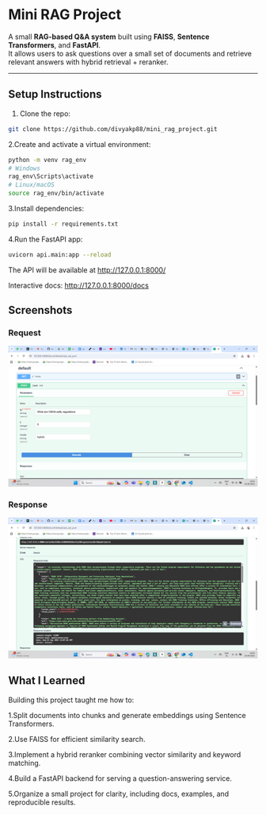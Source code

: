 # Mini RAG Project

A small **RAG-based Q&A system** built using **FAISS**, **Sentence Transformers**, and **FastAPI**.  
It allows users to ask questions over a small set of documents and retrieve relevant answers with hybrid retrieval + reranker.

---

## Setup Instructions

1. Clone the repo:  
```bash
git clone https://github.com/divyakp88/mini_rag_project.git
```

2.Create and activate a virtual environment:
```bash
python -m venv rag_env
# Windows
rag_env\Scripts\activate
# Linux/macOS
source rag_env/bin/activate
```
3.Install dependencies:
```bash
pip install -r requirements.txt
```
4.Run the FastAPI app:
```bash
uvicorn api.main:app --reload
```
The API will be available at http://127.0.0.1:8000/

Interactive docs: http://127.0.0.1:8000/docs

## Screenshots
###  Request  
![](screenshots/post_request.png)

### Response
![](screenshots/response.png)

## What I Learned

Building this project taught me how to:

1.Split documents into chunks and generate embeddings using Sentence Transformers.

2.Use FAISS for efficient similarity search.

3.Implement a hybrid reranker combining vector similarity and keyword matching.

4.Build a FastAPI backend for serving a question-answering service.

5.Organize a small project for clarity, including docs, examples, and reproducible results.



